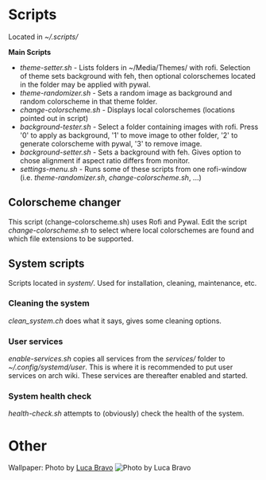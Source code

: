 # Scripts
Located in *~/.scripts/*

**Main Scripts**
* *theme-setter.sh* - Lists folders in ~/Media/Themes/ with rofi. Selection of theme sets background with feh, then optional colorschemes located in the folder may be applied with pywal.
* *theme-randomizer.sh* - Sets a random image as background and random colorscheme in that theme folder. 
* *change-colorscheme.sh* - Displays local colorschemes (locations pointed out in script)
* *background-tester.sh* - Select a folder containing images with rofi. Press '0' to apply as background, '1' to move image to other folder, '2' to generate colorscheme with pywal, '3' to remove image.
* *background-setter.sh* - Sets a background with feh. Gives option to chose alignment if aspect ratio differs from monitor.
* *settings-menu.sh* - Runs some of these scripts from one rofi-window (i.e. *theme-randomizer.sh*, *change-colorscheme.sh*, ...)

## Colorscheme changer
This script (change-colorscheme.sh) uses Rofi and Pywal. 
Edit the script *change-colorscheme.sh* to select where local colorschemes are found and which file extensions to be supported. 

## System scripts
Scripts located in *system/*.
Used for installation, cleaning, maintenance, etc.

### Cleaning the system
*clean_system.ch* does what it says, gives some cleaning options.

### User services
*enable-services.sh* copies all services from the *services/* folder to *~/.config/systemd/user*.
This is where it is recommended to put user services on arch wiki.
These services are thereafter enabled and started.

### System health check
*health-check.sh* attempts to (obviously) check the health of the system.

# Other
Wallpaper: Photo by [Luca Bravo](https://unsplash.com/@lucabravo)
![Photo by Luca Bravo](https://images.unsplash.com/photo-1482192505345-5655af888cc4?ixlib=rb-1.2.1&ixid=eyJhcHBfaWQiOjEyMDd9&auto=format&fit=crop&w=2000&q=80)
